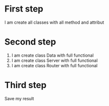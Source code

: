 # First step
I am create all classes with all method and attribut

# Second step
1. I am create class Data with full functional
2. I am create class Server with full functional
3. I am create class Router with full functional

# Third step
Save my result